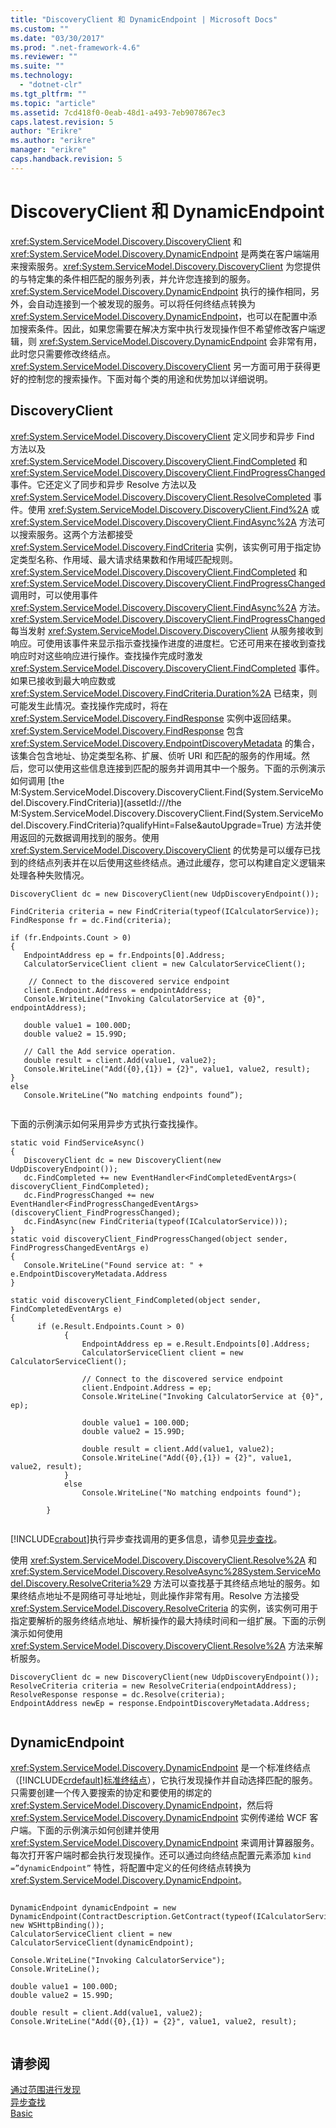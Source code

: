 ```yaml
---
title: "DiscoveryClient 和 DynamicEndpoint | Microsoft Docs"
ms.custom: ""
ms.date: "03/30/2017"
ms.prod: ".net-framework-4.6"
ms.reviewer: ""
ms.suite: ""
ms.technology: 
  - "dotnet-clr"
ms.tgt_pltfrm: ""
ms.topic: "article"
ms.assetid: 7cd418f0-0eab-48d1-a493-7eb907867ec3
caps.latest.revision: 5
author: "Erikre"
ms.author: "erikre"
manager: "erikre"
caps.handback.revision: 5
---
```

# DiscoveryClient 和 DynamicEndpoint
<xref:System.ServiceModel.Discovery.DiscoveryClient> 和 <xref:System.ServiceModel.Discovery.DynamicEndpoint> 是两类在客户端端用来搜索服务。<xref:System.ServiceModel.Discovery.DiscoveryClient> 为您提供的与特定集的条件相匹配的服务列表，并允许您连接到的服务。<xref:System.ServiceModel.Discovery.DynamicEndpoint> 执行的操作相同，另外，会自动连接到一个被发现的服务。可以将任何终结点转换为 <xref:System.ServiceModel.Discovery.DynamicEndpoint>，也可以在配置中添加搜索条件。因此，如果您需要在解决方案中执行发现操作但不希望修改客户端逻辑，则 <xref:System.ServiceModel.Discovery.DynamicEndpoint> 会非常有用，此时您只需要修改终结点。<xref:System.ServiceModel.Discovery.DiscoveryClient> 另一方面可用于获得更好的控制您的搜索操作。下面对每个类的用途和优势加以详细说明。  
  
## DiscoveryClient  
 <xref:System.ServiceModel.Discovery.DiscoveryClient> 定义同步和异步 Find 方法以及 <xref:System.ServiceModel.Discovery.DiscoveryClient.FindCompleted> 和 <xref:System.ServiceModel.Discovery.DiscoveryClient.FindProgressChanged> 事件。它还定义了同步和异步 Resolve 方法以及 <xref:System.ServiceModel.Discovery.DiscoveryClient.ResolveCompleted> 事件。使用 <xref:System.ServiceModel.Discovery.DiscoveryClient.Find%2A> 或 <xref:System.ServiceModel.Discovery.DiscoveryClient.FindAsync%2A> 方法可以搜索服务。这两个方法都接受 <xref:System.ServiceModel.Discovery.FindCriteria> 实例，该实例可用于指定协定类型名称、作用域、最大请求结果数和作用域匹配规则。<xref:System.ServiceModel.Discovery.DiscoveryClient.FindCompleted> 和 <xref:System.ServiceModel.Discovery.DiscoveryClient.FindProgressChanged> 调用时，可以使用事件 <xref:System.ServiceModel.Discovery.DiscoveryClient.FindAsync%2A> 方法。<xref:System.ServiceModel.Discovery.DiscoveryClient.FindProgressChanged> 每当发射 <xref:System.ServiceModel.Discovery.DiscoveryClient> 从服务接收到响应。可使用该事件来显示指示查找操作进度的进度栏。它还可用来在接收到查找响应时对这些响应进行操作。查找操作完成时激发 <xref:System.ServiceModel.Discovery.DiscoveryClient.FindCompleted> 事件。如果已接收到最大响应数或 <xref:System.ServiceModel.Discovery.FindCriteria.Duration%2A> 已结束，则可能发生此情况。查找操作完成时，将在 <xref:System.ServiceModel.Discovery.FindResponse> 实例中返回结果。<xref:System.ServiceModel.Discovery.FindResponse> 包含 <xref:System.ServiceModel.Discovery.EndpointDiscoveryMetadata> 的集合，该集合包含地址、协定类型名称、扩展、侦听 URI 和匹配的服务的作用域。然后，您可以使用这些信息连接到匹配的服务并调用其中一个服务。下面的示例演示如何调用 [the M:System.ServiceModel.Discovery.DiscoveryClient.Find\(System.ServiceModel.Discovery.FindCriteria\)](assetId:///the M:System.ServiceModel.Discovery.DiscoveryClient.Find(System.ServiceModel.Discovery.FindCriteria)?qualifyHint=False&autoUpgrade=True) 方法并使用返回的元数据调用找到的服务。使用 <xref:System.ServiceModel.Discovery.DiscoveryClient> 的优势是可以缓存已找到的终结点列表并在以后使用这些终结点。通过此缓存，您可以构建自定义逻辑来处理各种失败情况。  
  
```  
DiscoveryClient dc = new DiscoveryClient(new UdpDiscoveryEndpoint());  
  
FindCriteria criteria = new FindCriteria(typeof(ICalculatorService));  
FindResponse fr = dc.Find(criteria);  
  
if (fr.Endpoints.Count > 0)  
{  
   EndpointAddress ep = fr.Endpoints[0].Address;  
   CalculatorServiceClient client = new CalculatorServiceClient();  
  
    // Connect to the discovered service endpoint  
   client.Endpoint.Address = endpointAddress;  
   Console.WriteLine("Invoking CalculatorService at {0}", endpointAddress);  
  
   double value1 = 100.00D;  
   double value2 = 15.99D;  
  
   // Call the Add service operation.  
   double result = client.Add(value1, value2);  
   Console.WriteLine("Add({0},{1}) = {2}", value1, value2, result);  
}  
else  
   Console.WriteLine(“No matching endpoints found”);  
  
```  
  
 下面的示例演示如何采用异步方式执行查找操作。  
  
```  
static void FindServiceAsync()  
{  
   DiscoveryClient dc = new DiscoveryClient(new UdpDiscoveryEndpoint());   
   dc.FindCompleted += new EventHandler<FindCompletedEventArgs>( discoveryClient_FindCompleted);  
   dc.FindProgressChanged += new EventHandler<FindProgressChangedEventArgs>(discoveryClient_FindProgressChanged);  
   dc.FindAsync(new FindCriteria(typeof(ICalculatorService)));   
}   
static void discoveryClient_FindProgressChanged(object sender, FindProgressChangedEventArgs e)  
{  
   Console.WriteLine("Found service at: " + e.EndpointDiscoveryMetadata.Address  
}   
  
static void discoveryClient_FindCompleted(object sender, FindCompletedEventArgs e)  
{    
      if (e.Result.Endpoints.Count > 0)  
            {  
                EndpointAddress ep = e.Result.Endpoints[0].Address;  
                CalculatorServiceClient client = new CalculatorServiceClient();  
  
                // Connect to the discovered service endpoint  
                client.Endpoint.Address = ep;  
                Console.WriteLine("Invoking CalculatorService at {0}", ep);  
  
                double value1 = 100.00D;  
                double value2 = 15.99D;  
  
                double result = client.Add(value1, value2);  
                Console.WriteLine("Add({0},{1}) = {2}", value1, value2, result);  
            }  
            else  
                Console.WriteLine("No matching endpoints found");  
  
        }  
  
```  
  
 [!INCLUDE[crabout](../../../../includes/crabout-md.md)]执行异步查找调用的更多信息，请参见[异步查找](../../../../docs/framework/wcf/samples/asynchronous-find-sample.md)。  
  
 使用 <xref:System.ServiceModel.Discovery.DiscoveryClient.Resolve%2A> 和 <xref:System.ServiceModel.Discovery.ResolveAsync%28System.ServiceModel.Discovery.ResolveCriteria%29> 方法可以查找基于其终结点地址的服务。如果终结点地址不是网络可寻址地址，则此操作非常有用。Resolve 方法接受 <xref:System.ServiceModel.Discovery.ResolveCriteria> 的实例，该实例可用于指定要解析的服务终结点地址、解析操作的最大持续时间和一组扩展。下面的示例演示如何使用 <xref:System.ServiceModel.Discovery.DiscoveryClient.Resolve%2A> 方法来解析服务。  
  
```  
DiscoveryClient dc = new DiscoveryClient(new UdpDiscoveryEndpoint());  
ResolveCriteria criteria = new ResolveCriteria(endpointAddress);  
ResolveResponse response = dc.Resolve(criteria);  
EndpointAddress newEp = response.EndpointDiscoveryMetadata.Address;  
  
```  
  
## DynamicEndpoint  
 <xref:System.ServiceModel.Discovery.DynamicEndpoint> 是一个标准终结点（[!INCLUDE[crdefault](../../../../includes/crdefault-md.md)][标准终结点](../../../../docs/framework/wcf/feature-details/standard-endpoints.md)），它执行发现操作并自动选择匹配的服务。只需要创建一个传入要搜索的协定和要使用的绑定的 <xref:System.ServiceModel.Discovery.DynamicEndpoint>，然后将 <xref:System.ServiceModel.Discovery.DynamicEndpoint> 实例传递给 WCF 客户端。下面的示例演示如何创建并使用 <xref:System.ServiceModel.Discovery.DynamicEndpoint> 来调用计算器服务。每次打开客户端时都会执行发现操作。还可以通过向终结点配置元素添加 `kind =”dynamicEndpoint”` 特性，将配置中定义的任何终结点转换为 <xref:System.ServiceModel.Discovery.DynamicEndpoint>。  
  
```  
  
DynamicEndpoint dynamicEndpoint = new DynamicEndpoint(ContractDescription.GetContract(typeof(ICalculatorService)), new WSHttpBinding());  
CalculatorServiceClient client = new CalculatorServiceClient(dynamicEndpoint);  
  
Console.WriteLine("Invoking CalculatorService");  
Console.WriteLine();  
  
double value1 = 100.00D;  
double value2 = 15.99D;  
  
double result = client.Add(value1, value2);  
Console.WriteLine("Add({0},{1}) = {2}", value1, value2, result);  
  
```  
  
## 请参阅  
 [通过范围进行发现](../../../../docs/framework/wcf/samples/discovery-with-scopes-sample.md)   
 [异步查找](../../../../docs/framework/wcf/samples/asynchronous-find-sample.md)   
 [Basic](../../../../docs/framework/wcf/samples/basic-sample.md)